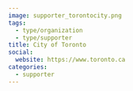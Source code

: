 ```yaml
---
image: supporter_torontocity.png
tags:
  - type/organization
  - type/supporter
title: City of Toronto
social:
  website: https://www.toronto.ca
categories:
  - supporter
---
```

